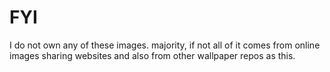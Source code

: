 # FYI
I do not own any of these images. majority, if not all of it comes from online images sharing websites and also from other wallpaper repos as this.
